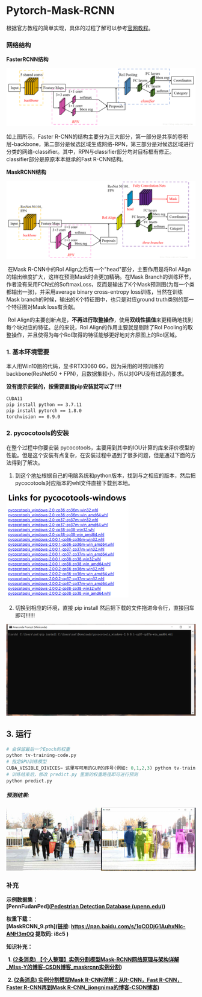 # Pytorch-Mask-RCNN
根据官方教程的简单实现，具体的过程了解可以参考[官网教程](https://pytorch.org/tutorials/intermediate/torchvision_tutorial.html)。

### 网络结构

**FasterRCNN结构**

<img src="./src/FasterRCNN.png" alt="图片alt" title="图片title" style="zoom:70%;" />

​如上图所示，Faster R-CNN的结构主要分为三大部分，第一部分是共享的卷积层-backbone，第二部分是候选区域生成网络-RPN，第三部分是对候选区域进行分类的网络-classifier。其中，RPN与classifier部分均对目标框有修正。classifier部分是原原本本继承的Fast R-CNN结构。

**MaskRCNN结构**

<img src="./src/MaskRCNN.png" alt="图片alt" title="图片title" style="zoom:70%;" />

​   在Mask R-CNN中的RoI Align之后有一个"head"部分，主要作用是将RoI Align的输出维度扩大，这样在预测Mask时会更加精确。在Mask Branch的训练环节，作者没有采用FCN式的SoftmaxLoss，反而是输出了K个Mask预测图(为每一个类都输出一张)，并采用average binary cross-entropy loss训练，当然在训练Mask branch的时候，输出的K个特征图中，也只是对应ground truth类别的那一个特征图对Mask loss有贡献。

​   RoI Align的主要创新点是，**不再进行取整操作**，使用**双线性插值**来更精确地找到每个块对应的特征。总的来说，RoI Align的作用主要就是剔除了RoI Pooling的取整操作，并且使得为每个RoI取得的特征能够更好地对齐原图上的RoI区域。



### 1. 基本环境需要

本人用Win10跑的代码，显卡RTX3060 6G，因为采用的时预训练的backbone(ResNet50 + FPN)，且数据集较小，所以对GPU没有过高的要求。

**没有提示安装的，按需要直接pip安装就可以了!!!!**

```
CUDA11
pip install python == 3.7.11
pip install pytorch == 1.8.0
torchvision == 0.9.0
```

### 2. pycocotools的安装

在整个过程中你要安装 pycocotools，主要用到其中的IOU计算的库来评价模型的性能。但是这个安装有点复杂，在安装过程中遇到了很多问题，但是通过下面的方法得到了解决。
1. 到这个[地址](https://pypi.tuna.tsinghua.edu.cn/simple/pycocotools-windows/)根据自己的电脑系统和python版本，找到与之相应的版本，然后把pycocotools对应版本的whl文件直接下载到本地。
<img src="./src/windows.png" alt="图片alt" title="图片title" style="zoom:50%;" >



2. 切换到相应的环境，直接 pip install 然后把下载的文件拖进命令行，直接回车即可!!!!!!
<img src="./src/pycocotools.png" alt="图片alt" title="图片title" style="zoom:50%;" />


## 3. 运行

```python
# 会保留最后一个Epoch的权重
python tv-training-code.py
# 指定GPU训练模型 
CUDA_VISIBLE_DIVICES= 这里写可用的GUP的序号(例如: 0,1,2,3) python tv-training-code.py
# 训练结束后，修改 predict.py 里面的权重路径即可进行预测
python predict.py
```

##### 预测结果:

<img src="./src/result.png" alt="图片alt" title="图片title" style="zoom:50%;" >



### 补充

**示例数据集：**  
**[PennFudanPed]([Pedestrian Detection Database (upenn.edu)](https://www.cis.upenn.edu/~jshi/ped_html/))**

**权重下载：**  
**[MaskRCNN_9.pth](链接: https://pan.baidu.com/s/1qCODjG1AuhxNlc-ANH3m0Q 提取码: i8c5 )**

**知识补充：**

​		**1.     [(2条消息) 【个人整理】实例分割模型Mask-RCNN网络原理与架构详解_MIss-Y的博客-CSDN博客_maskrcnn实例分割](https://blog.csdn.net/qq_27825451/article/details/89677068))**

​		**2.     [(2条消息) 实例分割模型Mask R-CNN详解：从R-CNN，Fast R-CNN，Faster R-CNN再到Mask R-CNN_jiongnima的博客-CSDN博客](https://blog.csdn.net/jiongnima/article/details/79094159))**

​			

